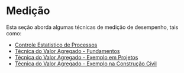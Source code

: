 # Medição

Esta seção aborda algumas técnicas de medição de desempenho, tais como: 
- [Controle Estatistico de Processos](controle-estatistico-processos.ipynb)
- [Técnica do Valor Agregado - Fundamentos](tecnica-valor-agregado-fund.ipynb)
- [Técnica do Valor Agregado - Exemplo em Projetos](tecnica-valor-agregado-projetos.ipynb)
- [Técnica do Valor Agregado - Exemplo na Construção Civil](tecnica-valor-agregado-construcao.ipynb)